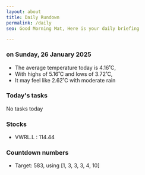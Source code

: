 ```yaml
---
layout: about
title: Daily Rundown
permalink: /daily
seo: Good Morning Mat, Here is your daily briefing

---
```


<!-- weather_marker starts -->
### on Sunday, 26 January 2025

- The average temperature today is 4.16˚C,
- With highs of 5.16˚C and lows of 3.72˚C,
- It may feel like 2.62˚C with moderate rain

<!-- weather_marker ends -->

### Today's tasks
<!-- task_marker starts -->
No tasks today
<!-- task_marker ends -->

### Stocks

<!-- stocks_marker starts -->

- VWRL.L : 114.44

<!-- stocks_marker ends -->

### Countdown numbers
<!-- game_marker starts -->

- Target: 583, using [1, 3, 3, 3, 4, 10]

<!-- game_marker ends -->
